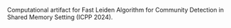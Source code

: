 Computational artifact for Fast Leiden Algorithm for Community Detection in Shared Memory Setting (ICPP 2024).
